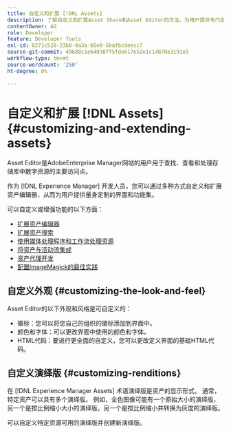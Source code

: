 ```yaml
---
title: 自定义和扩展 [!DNL Assets]
description: 了解自定义和扩展Asset Share和Asset Editor的方法，为用户提供专门定制的界面和功能集。
contentOwner: AG
role: Developer
feature: Developer Tools
exl-id: 0271c528-23b0-4a3a-b5e8-5baf6cdeecc7
source-git-commit: 49688c1e64038ff5fde617e52e1c14878e3191e5
workflow-type: tm+mt
source-wordcount: '250'
ht-degree: 0%

---
```


# 自定义和扩展 [!DNL Assets] {#customizing-and-extending-assets}

Asset Editor是AdobeEnterprise Manager网站的用户用于查找、查看和处理存储库中数字资源的主要访问点。

作为 [!DNL Experience Manager] 开发人员，您可以通过多种方式自定义和扩展资产编辑器，从而为用户提供量身定制的界面和功能集。

可以自定义或增强功能的以下方面：

* [扩展资产编辑器](asseteditorx.md)
* [扩展资产搜索](searchx.md)
* [使用媒体处理程序和工作流处理资源](media-handlers.md)
* [将资产与活动流集成](extending-activity-stream.md)
* [资产代理开发](proxy.md)
* [配置ImageMagick的最佳实践](best-practices-for-imagemagick.md)

## 自定义外观 {#customizing-the-look-and-feel}

Asset Editor的以下外观和风格是可自定义的：

* 徽标：您可以将您自己的组织的徽标添加到界面中。
* 颜色和字体：可以更改界面中使用的颜色和字体。
* HTML代码：要进行更全面的自定义，您可以更改定义界面的基础HTML代码。

## 自定义演绎版 {#customizing-renditions}

在 [!DNL Experience Manager Assets] 术语演绎版是资产的显示形式。 通常，特定资产可以具有多个演绎版。 例如，全色图像可能有一个原始大小的演绎版，另一个是按比例缩小大小的演绎版，另一个是按比例缩小并转换为灰度的演绎版。

可以自定义特定资源可用的演绎版并创建新演绎版。
